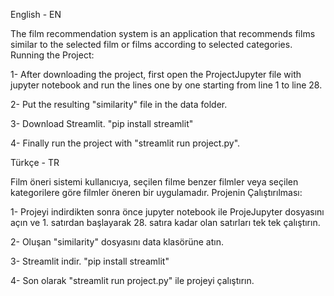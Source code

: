 English - EN

The film recommendation system is an application that recommends films similar to the selected film or films according to selected categories.
Running the Project:

1- After downloading the project, first open the ProjectJupyter file with jupyter notebook and run the lines one by one starting from line 1 to line 28.

2- Put the resulting "similarity" file in the data folder.

3- Download Streamlit. "pip install streamlit"

4- Finally run the project with "streamlit run project.py".


Türkçe - TR

Film öneri sistemi kullanıcıya, seçilen filme benzer filmler veya seçilen kategorilere göre filmler öneren bir uygulamadır.
Projenin Çalıştırılması:

1- Projeyi indirdikten sonra önce jupyter notebook ile ProjeJupyter dosyasını açın ve 1. satırdan başlayarak 28. satıra kadar olan satırları tek tek çalıştırın.

2- Oluşan "similarity" dosyasını data klasörüne atın.

3- Streamlit indir. "pip install streamlit"

4- Son olarak "streamlit run project.py" ile projeyi çalıştırın.

